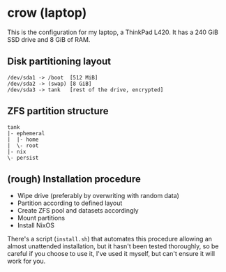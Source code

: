 # crow (laptop)
This is the configuration for my laptop, a ThinkPad L420.
It has a 240 GiB SSD drive and 8 GiB of RAM.

## Disk partitioning layout
```
/dev/sda1 -> /boot  [512 MiB]
/dev/sda2 -> (swap) [8 GiB]
/dev/sda3 -> tank   [rest of the drive, encrypted]
```

## ZFS partition structure
```
tank
|- ephemeral
|  |- home
|  \- root
|- nix
\- persist
```

## (rough) Installation procedure
- Wipe drive (preferably by overwriting with random data)
- Partition according to defined layout
- Create ZFS pool and datasets accordingly
- Mount partitions
- Install NixOS

There's a script (`install.sh`) that automates this procedure allowing
an almost unattended installation, but it hasn't been tested thoroughly,
so be careful if you choose to use it, I've used it myself, but can't
ensure it will work for you.

